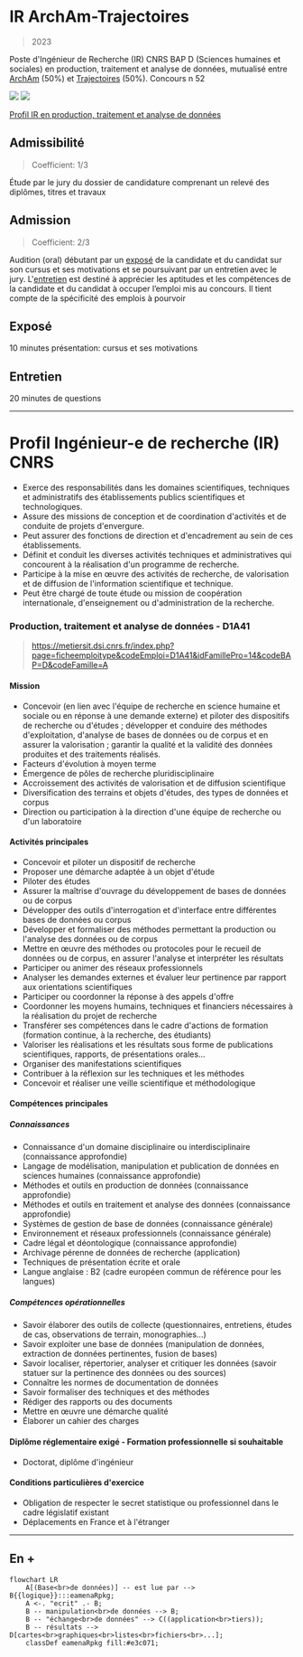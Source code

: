 # IR ArchAm-Trajectoires
> 2023

Poste d'Ingénieur de Recherche (IR) CNRS BAP D (Sciences humaines et sociales) en production, traitement et analyse de données, mutualisé entre [ArchAm](https://archam.cnrs.fr/) (50%) et [Trajectoires](https://trajectoires.cnrs.fr) (50%). Concours n 52

![](images/fiche-poste-1.jpg)
![](images/fiche-poste-2.jpg)

[Profil IR en production, traitement et analyse de données](https://github.com/zoometh/thomashuet/tree/main/profiles/arcam-traject#production-traitement-et-analyse-de-donn%C3%A9es---d1a41)

## Admissibilité
> Coefficient: 1/3

Étude par le jury du dossier de candidature comprenant un relevé des diplômes, titres et travaux

## Admission
> Coefficient: 2/3

Audition (oral) débutant par un [exposé](https://github.com/zoometh/thomashuet/tree/main/profiles/arcam-traject#expos%C3%A9) de la candidate et du candidat sur son cursus et ses motivations et se poursuivant par un entretien avec le jury. L'[entretien](https://github.com/zoometh/thomashuet/tree/main/profiles/arcam-traject#entretien) est destiné à apprécier les aptitudes et les compétences de la candidate et du candidat à occuper l’emploi mis au concours. Il tient compte de la spécificité des emplois à pourvoir

## Exposé

10 minutes présentation: cursus et ses motivations

## Entretien

20 minutes de questions

---
# Profil Ingénieur-e de recherche (IR) CNRS

* Exerce des responsabilités dans les domaines scientifiques, techniques et administratifs des établissements publics scientifiques et technologiques. 
* Assure des missions de conception et de coordination d'activités et de conduite de projets d'envergure. 
* Peut assurer des fonctions de direction et d'encadrement au sein de ces établissements. 
* Définit et conduit les diverses activités techniques et administratives qui concourent à la réalisation d'un programme de recherche. 
* Participe à la mise en œuvre des activités de recherche, de valorisation et de diffusion de l'information scientifique et technique. 
* Peut être chargé de toute étude ou mission de coopération internationale, d'enseignement ou d'administration de la recherche.

### Production, traitement et analyse de données - D1A41
> https://metiersit.dsi.cnrs.fr/index.php?page=ficheemploitype&codeEmploi=D1A41&idFamillePro=14&codeBAP=D&codeFamille=A
#### Mission

* Concevoir (en lien avec l'équipe de recherche en science humaine et sociale ou en réponse à une demande externe) et piloter des dispositifs de recherche ou d'études ; développer et conduire des méthodes d'exploitation, d'analyse de bases de données ou de corpus et en assurer la valorisation ; garantir la qualité et la validité des données produites et des traitements réalisés.
* Facteurs d'évolution à moyen terme
* Émergence de pôles de recherche pluridisciplinaire
* Accroissement des activités de valorisation et de diffusion scientifique
* Diversification des terrains et objets d'études, des types de données et corpus
* Direction ou participation à la direction d'une équipe de recherche ou d'un laboratoire

#### Activités principales
* Concevoir et piloter un dispositif de recherche
* Proposer une démarche adaptée à un objet d'étude
* Piloter des études
* Assurer la maîtrise d'ouvrage du développement de bases de données ou de corpus
* Développer des outils d'interrogation et d'interface entre différentes bases de données ou corpus
* Développer et formaliser des méthodes permettant la production ou l'analyse des données ou de corpus
* Mettre en œuvre des méthodes ou protocoles pour le recueil de données ou de corpus, en assurer l'analyse et interpréter les résultats
* Participer ou animer des réseaux professionnels
* Analyser les demandes externes et évaluer leur pertinence par rapport aux orientations scientifiques
* Participer ou coordonner la réponse à des appels d'offre
* Coordonner les moyens humains, techniques et financiers nécessaires à la réalisation du projet de recherche
* Transférer ses compétences dans le cadre d'actions de formation (formation continue, à la recherche, des étudiants)
* Valoriser les réalisations et les résultats sous forme de publications scientifiques, rapports, de présentations orales…
* Organiser des manifestations scientifiques
* Contribuer à la réflexion sur les techniques et les méthodes
* Concevoir et réaliser une veille scientifique et méthodologique

#### Compétences principales

##### Connaissances
* Connaissance d'un domaine disciplinaire ou interdisciplinaire (connaissance approfondie)
* Langage de modélisation, manipulation et publication de données en sciences humaines (connaissance approfondie)
* Méthodes et outils en production de données (connaissance approfondie)
* Méthodes et outils en traitement et analyse des données (connaissance approfondie)
* Systèmes de gestion de base de données (connaissance générale)
* Environnement et réseaux professionnels (connaissance générale)
* Cadre légal et déontologique (connaissance approfondie)
* Archivage pérenne de données de recherche (application)
* Techniques de présentation écrite et orale
* Langue anglaise : B2 (cadre européen commun de référence pour les langues)


##### Compétences opérationnelles
* Savoir élaborer des outils de collecte (questionnaires, entretiens, études de cas, observations de terrain, monographies...)
* Savoir exploiter une base de données (manipulation de données, extraction de données pertinentes, fusion de bases)
* Savoir localiser, répertorier, analyser et critiquer les données (savoir statuer sur la pertinence des données ou des sources)
* Connaître les normes de documentation de données
* Savoir formaliser des techniques et des méthodes
* Rédiger des rapports ou des documents
* Mettre en œuvre une démarche qualité
* Élaborer un cahier des charges


#### Diplôme réglementaire exigé - Formation professionnelle si souhaitable
* Doctorat, diplôme d'ingénieur

#### Conditions particulières d'exercice
* Obligation de respecter le secret statistique ou professionnel dans le cadre législatif existant
* Déplacements en France et à l'étranger

---

## En +



```mermaid
flowchart LR
    A[(Base<br>de données)] -- est lue par --> B{{logique}}:::eamenaRpkg;
    A <-. "ecrit" .- B;
    B -- manipulation<br>de données --> B;
    B -- "échange<br>de données" --> C((application<br>tiers));
    B -- résultats --> D[cartes<br>graphiques<br>listes<br>fichiers<br>...];
    classDef eamenaRpkg fill:#e3c071;
```
